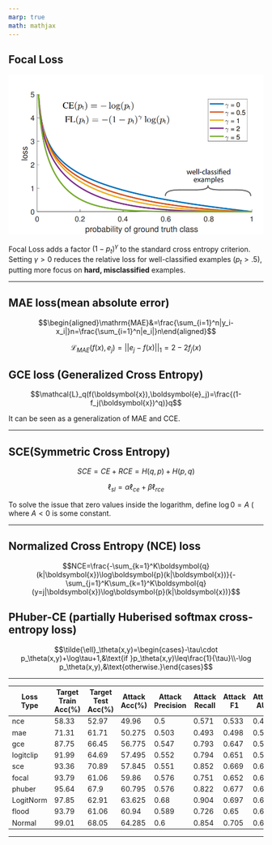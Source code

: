 ```yaml
---
marp: true
math: mathjax
---
```


## Focal Loss

![w:200px, h:400px](image.png)

Focal Loss adds a factor $(1- p_t)^{\gamma}$ to the standard cross entropy criterion. Setting $\gamma >0$ reduces the relative loss for well-classified examples ($p_t > .5$), putting more focus on **hard, misclassified** examples.

---

## MAE loss(mean absolute error)

$$\begin{aligned}\mathrm{MAE}&=\frac{\sum_{i=1}^n|y_i-x_i|}n=\frac{\sum_{i=1}^n|e_i|}n\end{aligned}$$

$$\mathcal{L}_{MAE}(f(x),e_j)=||e_j-f(x)||_1=2-2f_j(x)$$

## GCE loss (Generalized Cross Entropy)
$$\mathcal{L}_q(f(\boldsymbol{x}),\boldsymbol{e}_j)=\frac{(1-f_j(\boldsymbol{x})^q)}q$$

It can be seen as a generalization of MAE and CCE.



---

## SCE(Symmetric Cross Entropy)

$$SCE=CE+RCE=H(q,p)+H(p,q)$$

$$\ell_{sl}=\alpha\ell_{ce}+\beta\ell_{rce}$$

To solve the issue that zero values inside the logarithm, define $\log 0 = A$ ( where $A < 0$ is some constant.

---
## Normalized Cross Entropy (NCE) loss

$$NCE=\frac{-\sum_{k=1}^K\boldsymbol{q}(k|\boldsymbol{x})\log\boldsymbol{p}(k|\boldsymbol{x})}{-\sum_{j=1}^K\sum_{k=1}^K\boldsymbol{q}(y=j|\boldsymbol{x})\log\boldsymbol{p}(k|\boldsymbol{x})}$$

## PHuber-CE (partially Huberised softmax cross-entropy loss)

$$\tilde{\ell}_\theta(x,y)=\begin{cases}-\tau\cdot p_\theta(x,y)+\log\tau+1,&\text{if }p_\theta(x,y)\leq\frac{1}{\tau}\\-\log p_\theta(x,y),&\text{otherwise.}\end{cases}$$

---


| Loss Type   | Target Train Acc(%) | Target Test Acc(%) | Attack Acc(%) | Attack Precision | Attack Recall | Attack F1 | Attack AUC |
|-------------|---------------------|-----------------------|-----------------|-------------------|----------------|------------|-------------|
| nce          | 58.33                      | 52.97                         | 49.96               | 0.5                     | 0.571             | 0.533        | 0.498       |
| mae         | 71.31                      | 61.71                         | 50.275             | 0.503                 | 0.493             | 0.498        | 0.507       |
| gce          | 87.75                      | 66.45                         | 56.775             | 0.547                 | 0.793             | 0.647        | 0.581       |
| logitclip | 91.99                      | 64.69                         | 57.495             | 0.552                 | 0.794             | 0.651        | 0.594       |
| sce          | 93.36                      | 70.89                         | 57.845             | 0.551                 | 0.852             | 0.669        | 0.601       |
| focal         | 93.79                      | 61.06                         | 59.86               | 0.576                 | 0.751             | 0.652        | 0.628       |
| phuber      | 95.64                      | 67.9                           | 60.795             | 0.576                 | 0.822             | 0.677        | 0.635       |
| LogitNorm | 97.85                      | 62.91                         | 63.625             | 0.68                   | 0.904             | 0.697        | 0.637       |
| flood         | 93.79                      | 61.06                         | 60.94               | 0.589                 | 0.726             | 0.65          | 0.642       |
| Normal      | 99.01                      | 68.05                         | 64.285             | 0.6                     | 0.854             | 0.705        | 0.676       |

---

